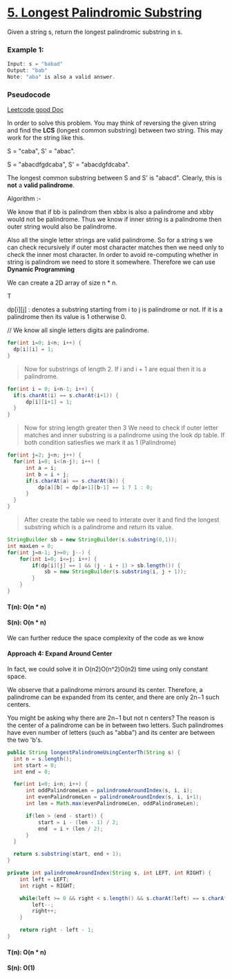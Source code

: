 # [5. Longest Palindromic Substring](https://leetcode.com/problems/longest-palindromic-substring/)

Given a string s, return the longest palindromic substring in s.

### Example 1:
```java
Input: s = "babad"
Output: "bab"
Note: "aba" is also a valid answer.
```

### Pseudocode

[Leetcode good Doc](https://leetcode.com/problems/longest-palindromic-substring/solution/)

In order to solve this problem. You may think of reversing the given string and find the **LCS** (longest common substring) between two string. This may work
for the string like this.

S = "caba", S' = "abac".

S = "abacdfgdcaba", S' = "abacdgfdcaba".

The longest common substring between S and S' is "abacd". Clearly, this is **not** a **valid palindrome**.

Algorithm :-

We know that if bb is palindrom then xbbx is also a palindrome and xbby would not be palindrome. Thus we know if inner string is a palindrome then outer string would also be palindrome.

Also all the single letter strings are valid palindrome. So for a string s we can check recursively if outer most character matches then we need only to check the inner most character. In order to avoid re-computing whether in string is palindrom we need to store it somewhere. Therefore we can use **Dynamic Programming**


We can create a 2D array of size n * n.

T

dp[i][j] : denotes a substring starting from i to j is palindrome or not. If it is a palindrome then its value is 1 otherwise 0.

// We know all single letters digits are palindrome.

```java
for(int i=0; i<n; i++) {
  dp[i][i] = 1;
}
```

> Now for substrings of length 2. If i and i + 1 are equal then it is a palindrome.

```java
for(int i = 0; i<n-1; i++) {
  if(s.charAt(i) == s.charAt(i+1)) {
      dp[i][i+1] = 1;
  }
}
```

> Now for string length greater then 3 We need to check if outer letter matches and inner substring is a palindrome using the look dp table. If both condition satiesfies we mark it as 1 (Palindrome)

```java
for(int j=2; j<n; j++) {
  for(int i=0; i<(n-j); i++) {
      int a = i;
      int b = i + j;
      if(s.charAt(a) == s.charAt(b)) {
          dp[a][b] = dp[a+1][b-1] == 1 ? 1 : 0;
      }
  }
}
```

> After create the table we need to interate over it and find the longest substring which is a palindrome and return its value.

```java
StringBuilder sb = new StringBuilder(s.substring(0,1));
int maxLen = 0;
for(int j=n-1; j>=0; j--) {
    for(int i=0; i<=j; i++) {
        if(dp[i][j] == 1 && (j - i + 1) > sb.length()) {
            sb = new StringBuilder(s.substring(i, j + 1));
        }
    }
}
```

#### T(n): O(n * n) <br>
#### S(n): O(n * n)


We can further reduce the space complexity of the code as we know

#### Approach 4: Expand Around Center

In fact, we could solve it in O(n2)O(n^2)O(n2) time using only constant space.

We observe that a palindrome mirrors around its center. Therefore, a palindrome can be expanded from its center, and there are only 2n−1 such centers.

You might be asking why there are 2n−1 but not n centers? The reason is the center of a palindrome can be in between two letters. Such palindromes have even number of letters (such as "abba") and its center are between the two 'b's.

```java
public String longestPalindromeUsingCenterTh(String s) {
  int n = s.length();
  int start = 0;
  int end = 0;

  for(int i=0; i<n; i++) {
      int oddPalindromeLen = palindromeAroundIndex(s, i, i);
      int evenPalindromeLen = palindromeAroundIndex(s, i, i+1);
      int len = Math.max(evenPalindromeLen, oddPalindromeLen);

      if(len > (end - start)) {
          start = i - (len - 1) / 2;
          end  = i + (len / 2);
      }
  }

  return s.substring(start, end + 1);
}

private int palindromeAroundIndex(String s, int LEFT, int RIGHT) {
    int left = LEFT;
    int right = RIGHT;

    while(left >= 0 && right < s.length() && s.charAt(left) == s.charAt(right)) {
        left--;
        right++;
    }

    return right - left - 1;
}

```
#### T(n): O(n * n) <br>
#### S(n): O(1)




